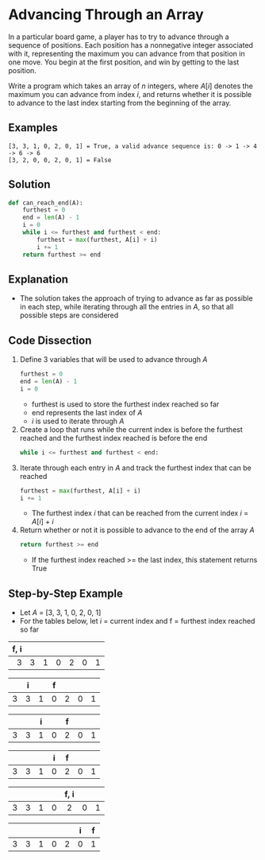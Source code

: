 # Advancing Through an Array
In a particular board game, a player has to try to advance through a sequence of positions. Each position has a nonnegative integer associated with it, representing the maximum you can advance from that position in one move. You begin at the first position, and win by getting to the last position.

Write a program which takes an array of _n_ integers, where _A_[_i_] denotes the maximum you can advance from index _i_, and returns whether it is possible to advance to the last index starting from the beginning of the array.

## Examples
```
[3, 3, 1, 0, 2, 0, 1] = True, a valid advance sequence is: 0 -> 1 -> 4 -> 6 -> 6
[3, 2, 0, 0, 2, 0, 1] = False
```

## Solution
```python
def can_reach_end(A):
    furthest = 0
    end = len(A) - 1
    i = 0
    while i <= furthest and furthest < end:
        furthest = max(furthest, A[i] + i)
        i += 1
    return furthest >= end
```

## Explanation
* The solution takes the approach of trying to advance as far as possible in each step, while iterating through all the entries in _A_, so that all possible steps are considered

## Code Dissection
1. Define 3 variables that will be used to advance through _A_
    ```python
    furthest = 0
    end = len(A) - 1
    i = 0
    ```
    * furthest is used to store the furthest index reached so far
    * end represents the last index of _A_
    * _i_ is used to iterate through _A_
2. Create a loop that runs while the current index is before the furthest reached and the furthest index reached is before the end
    ```python
    while i <= furthest and furthest < end:
    ```
3. Iterate through each entry in _A_ and track the furthest index that can be reached
    ```python
    furthest = max(furthest, A[i] + i)
    i += 1
    ```
    * The furthest index _i_ that can be reached from the current index _i_ = _A_[_i_] + _i_
4. Return whether or not it is possible to advance to the end of the array _A_
    ```python
    return furthest >= end
    ```
    * If the furthest index reached >= the last index, this statement returns True

## Step-by-Step Example
* Let _A_ = [3, 3, 1, 0, 2, 0, 1]
* For the tables below, let _i_ = current index and f = furthest index reached so far

|f, i|   |   |   |   |   |   |
|---:|---|---|---|---|---|---|
|  3 | 3 | 1 | 0 | 2 | 0 | 1 |

|   | i |   | f |   |   |   |
|---|---|---|---|---|---|---|
| 3 | 3 | 1 | 0 | 2 | 0 | 1 |

|   |   | i |   | f |   |   |
|---|---|---|---|---|---|---|
| 3 | 3 | 1 | 0 | 2 | 0 | 1 |

|   |   |   | i | f |   |   |
|---|---|---|---|---|---|---|
| 3 | 3 | 1 | 0 | 2 | 0 | 1 |

|   |   |   |   |f, i |   |   |
|---|---|---|---|:---:|---|---|
| 3 | 3 | 1 | 0 |  2  | 0 | 1 |

|   |   |   |   |   | i | f |
|---|---|---|---|---|---|---|
| 3 | 3 | 1 | 0 | 2 | 0 | 1 |